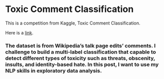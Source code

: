 
<h1> Toxic Comment Classification </h1>
<p>This is a competition from Kaggle, Toxic Comment Classification.</p>
<p>Here is a <a href="https://www.kaggle.com/c/jigsaw-toxic-comment-classification-challenge">link</a>.</p>

<h3>The dataset is from Wikipedia’s talk page edits’ comments. I challenge to build a multi-label classification that capable to detect different types of toxicity such as threats, obscenity, insults, and identity-based hate. In this post, I want to use my NLP skills in exploratory data analysis.</h3>



